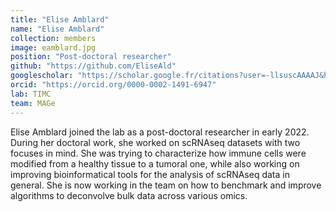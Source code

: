 ```yaml
---
title: "Elise Amblard"
name: "Elise Amblard"
collection: members
image: eamblard.jpg
position: "Post-doctoral researcher"
github: "https://github.com/EliseAld"
googlescholar: "https://scholar.google.fr/citations?user=-llsuscAAAAJ&hl=fr&oi=ao"
orcid: "https://orcid.org/0000-0002-1491-6947"
lab: TIMC
team: MAGe
---
```


Elise Amblard joined the lab as a post-doctoral researcher in early 2022.
During her doctoral work, she worked on scRNAseq datasets with two focuses in mind. She was trying to characterize how immune cells were modified from a healthy tissue to a tumoral one, while also working on improving bioinformatical tools for the analysis of scRNAseq data in general.
She is now working in the team on how to benchmark and improve algorithms to deconvolve bulk data across various omics.
